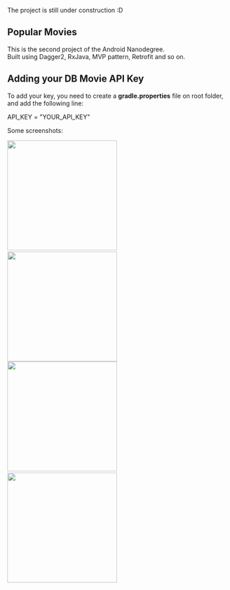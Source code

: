 The project is still under construction :D

Popular Movies
-----

This is the second project of the Android Nanodegree.\
Built using Dagger2, RxJava, MVP pattern, Retrofit and so on.

Adding your DB Movie API Key
-----
 
To add your key, you need to create a **gradle.properties** file on root folder, and 
add the following line:

API_KEY = "YOUR_API_KEY"

Some screenshots:

<img src="https://raw.github.com/luanalbineli/popularmovies/master/screenshots/Screenshot_1496981404.png" width="250">&nbsp;&nbsp;&nbsp;&nbsp;&nbsp;&nbsp;<img src="https://raw.github.com/luanalbineli/popularmovies/master/screenshots/Screenshot_1496981408.png" width="250">
\
<img src="https://raw.github.com/luanalbineli/popularmovies/master/screenshots/Screenshot_1496981411.png" width="250">&nbsp;&nbsp;&nbsp;&nbsp;&nbsp;&nbsp;<img src="https://raw.github.com/luanalbineli/popularmovies/master/screenshots/Screenshot_1496981418.png" width="250">


